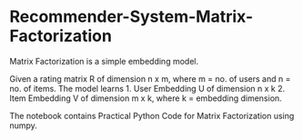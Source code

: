 # Recommender-System-Matrix-Factorization
Matrix Factorization is a simple embedding model.

Given a rating matrix R of dimension n x m, where m = no. of users and n = no. of items. The model learns 1. User Embedding U of dimension n x k 2. Item Embedding V of dimension m x k, where k = embedding dimension.

The notebook contains Practical Python Code for Matrix Factorization using numpy.
